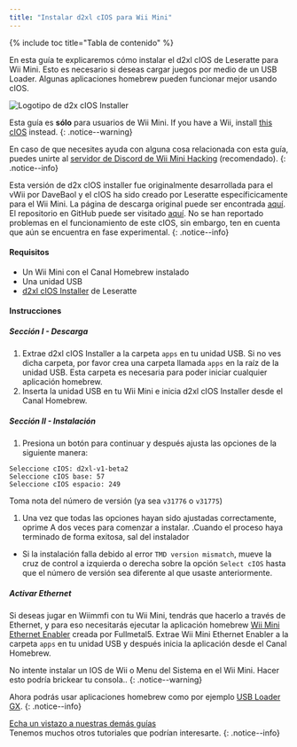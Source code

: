```yaml
---
title: "Instalar d2xl cIOS para Wii Mini"
---
```


{% include toc title="Tabla de contenido" %}

En esta guía te explicaremos cómo instalar el d2xl cIOS de Leseratte para Wii Mini. Esto es necesario si deseas cargar juegos por medio de un USB Loader. Algunas aplicaciones homebrew pueden funcionar mejor usando cIOS.

![Logotipo de d2x cIOS Installer](/images/cIOS.png)

Esta guía es **sólo** para usuarios de Wii Mini. If you have a Wii, install [this cIOS](cios) instead.
{: .notice--warning}

En caso de que necesites ayuda con alguna cosa relacionada con esta guía, puedes unirte al [servidor de Discord de Wii Mini Hacking](https://discord.gg/6ryxnkS) (recomendado).
{: .notice--info}

Esta versión de d2x cIOS installer fue originalmente desarrollada para el vWii por DaveBaol y el cIOS ha sido creado por Leseratte específicicamente para el Wii Mini. La página de descarga original puede ser encontrada [aquí](https://wii.leseratte10.de/d2xl-cIOS/). El repositorio en GitHub puede ser visitado [aquí](https://github.com/Leseratte10/d2xl-cios). No se han reportado problemas en el funcionamiento de este cIOS, sin embargo, ten en cuenta que aún se encuentra en fase experimental.
{: .notice--info}

#### Requisitos

* Un Wii Mini con el Canal Homebrew instalado
* Una unidad USB
* [d2xl cIOS Installer](/assets/files/d2xl_wii_mini_cIOS_installer_v1_beta2.zip) de Leseratte

#### Instrucciones

##### Sección I - Descarga

1. Extrae d2xl cIOS Installer a la carpeta `apps` en tu unidad USB. Si no ves dicha carpeta, por favor crea una carpeta llamada `apps` en la raíz de la unidad USB. Esta carpeta es necesaria para poder iniciar cualquier aplicación homebrew.
1. Inserta la unidad USB en tu Wii Mini e inicia d2xl cIOS Installer desde el Canal Homebrew.

##### Sección II - Instalación

1. Presiona un botón para continuar y después ajusta las opciones de la siguiente manera:
```
Seleccione cIOS: d2xl-v1-beta2
Seleccione cIOS base: 57
Seleccione cIOS espacio: 249
```

Toma nota del número de versión (ya sea `v31776` o `v31775`)
1. Una vez que todas las opciones hayan sido ajustadas correctamente, oprime A dos veces para comenzar a instalar. .Cuando el proceso haya terminado de forma exitosa, sal del instalador
  - Si la instalación falla debido al error `TMD version mismatch`, mueve la cruz de control a izquierda o derecha sobre la opción `Select cIOS` hasta que el número de versión sea diferente al que usaste anteriormente.


##### Activar Ethernet
Si deseas jugar en Wiimmfi con tu Wii Mini, tendrás que hacerlo a través de Ethernet, y para eso necesitarás ejecutar la aplicación homebrew [Wii Mini Ethernet Enabler](/assets/files/Wii_Mini_Ethernet_Enable.zip) creada por Fullmetal5. Extrae Wii Mini Ethernet Enabler a la carpeta `apps` en tu unidad USB y después inicia la aplicación desde el Canal Homebrew.

No intente instalar un IOS de Wii o Menu del Sistema en el Wii Mini. Hacer esto podría brickear tu consola..
{: .notice--warning}

Ahora podrás usar aplicaciones homebrew como por ejemplo [USB Loader GX](usbloadergx).
{: .notice--info}

[Echa un vistazo a nuestras demás guías](site-navigation)<br> Tenemos muchos otros tutoriales que podrían interesarte.
{: .notice--info}
